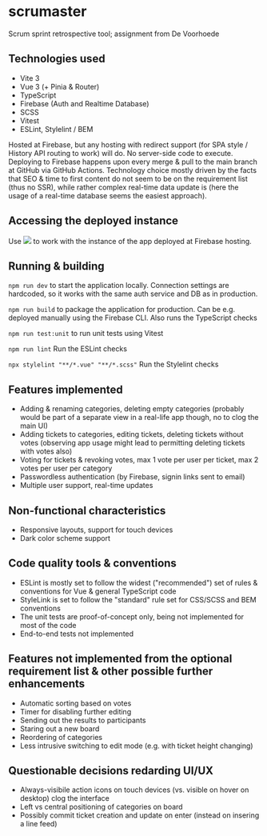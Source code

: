 # scrumaster
Scrum sprint retrospective tool; assignment from De Voorhoede

## Technologies used

* Vite 3
* Vue 3 (+ Pinia & Router)
* TypeScript
* Firebase (Auth and Realtime Database)
* SCSS
* Vitest
* ESLint, Stylelint / BEM

Hosted at Firebase, but any hosting with redirect support (for SPA style / History API routing to work) will do. No server-side code to execute.
Deploying to Firebase happens upon every merge & pull to the main branch at GitHub via GitHub Actions.
Technology choice mostly driven by the facts that SEO & time to first content do not seem to be on the requirement list (thus no SSR), while rather complex real-time data update is (here the usage of a real-time database seems the easiest approach).

## Accessing the deployed instance

Use ![](https://voorhoede-assignment.firebaseapp.com) to work with the instance of the app deployed at Firebase hosting.

## Running & building

`npm run dev`
to start the application locally. Connection settings are hardcoded, so it works with the same auth service and DB as in production.

`npm run build`
to package the application for production. Can be e.g. deployed manually using the Firebase CLI. Also runs the TypeScript checks

`npm run test:unit`
to run unit tests using Vitest

`npm run lint`
Run the ESLint checks

`npx stylelint "**/*.vue" "**/*.scss"`
Run the Stylelint checks

## Features implemented

* Adding & renaming categories, deleting empty categories (probably would be part of a separate view in a real-life app though, no to clog the main UI)
* Adding tickets to categories, editing tickets, deleting tickets without votes (observing app usage might lead to permitting deleting tickets with votes also)
* Voting for tickets & revoking votes, max 1 vote per user per ticket, max 2 votes per user per category
* Passwordless authentication (by Firebase, signin links sent to email)
* Multiple user support, real-time updates

## Non-functional characteristics

* Responsive layouts, support for touch devices
* Dark color scheme support

## Code quality tools & conventions

* ESLint is mostly set to follow the widest ("recommended") set of rules & conventions for Vue & general TypeScript code
* StyleLink is set to follow the "standard" rule set for CSS/SCSS and BEM conventions
* The unit tests are proof-of-concept only, being not implemented for most of the code
* End-to-end tests not implemented

## Features not implemented from the optional requirement list & other possible further enhancements

* Automatic sorting based on votes
* Timer for disabling further editing
* Sending out the results to participants
* Staring out a new board
* Reordering of categories
* Less intrusive switching to edit mode (e.g. with ticket height changing)

## Questionable decisions redarding UI/UX

* Always-visibile action icons on touch devices (vs. visible on hover on desktop) clog the interface
* Left vs central positioning of categories on board
* Possibly commit ticket creation and update on enter (instead on insering a line feed)